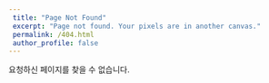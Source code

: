 ```yaml
---
 title: "Page Not Found"
 excerpt: "Page not found. Your pixels are in another canvas."
 permalink: /404.html
 author_profile: false
---
```


  요청하신 페이지를 찾을 수 없습니다.

  <script>
   var GOOG_FIXURL_LANG = 'en';
   var GOOG_FIXURL_SITE = '{{ site.url }}'
 </script>
 <script src="https://linkhelp.clients.google.com/tbproxy/lh/wm/fixurl.js">
 </script>